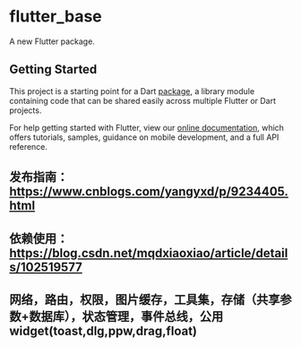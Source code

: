 # flutter_base

A new Flutter package.

## Getting Started

This project is a starting point for a Dart
[package](https://flutter.dev/developing-packages/),
a library module containing code that can be shared easily across
multiple Flutter or Dart projects.

For help getting started with Flutter, view our 
[online documentation](https://flutter.dev/docs), which offers tutorials, 
samples, guidance on mobile development, and a full API reference.

## 发布指南：https://www.cnblogs.com/yangyxd/p/9234405.html
## 依赖使用：https://blog.csdn.net/mqdxiaoxiao/article/details/102519577
## 网络，路由，权限，图片缓存，工具集，存储（共享参数+数据库），状态管理，事件总线，公用widget(toast,dlg,ppw,drag,float)